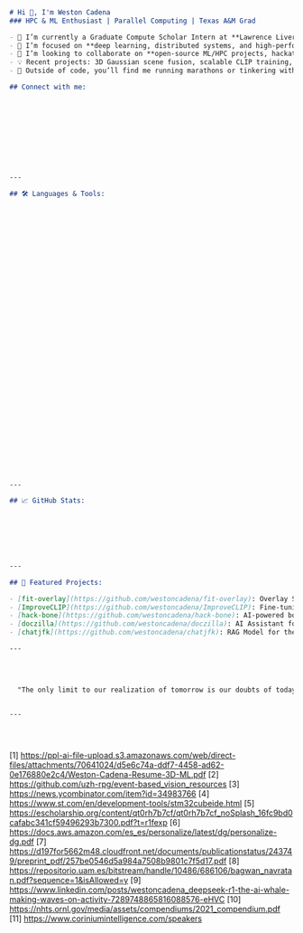 ```markdown

  



# Hi 👋, I'm Weston Cadena  
### HPC & ML Enthusiast | Parallel Computing | Texas A&M Grad

- 🔭 I’m currently a Graduate Compute Scholar Intern at **Lawrence Livermore National Laboratory**, building tracing tools and parallel algorithms for large-scale graph analysis.  
- 🌱 I’m focused on **deep learning, distributed systems, and high-performance computing**.  
- 👯 I’m looking to collaborate on **open-source ML/HPC projects, hackathons, and research**.  
- 💡 Recent projects: 3D Gaussian scene fusion, scalable CLIP training, LLM parallelization, and AI-powered medical imaging tools.  
- 🏃 Outside of code, you’ll find me running marathons or tinkering with microcontrollers.

## Connect with me:


  
    
  
  
    
  


---

## 🛠️ Languages & Tools:


  


  


  


  


  


  


  


  


  


  


  


---

## 📈 GitHub Stats:


  
  
  


---

## 🚀 Featured Projects:

- [fit-overlay](https://github.com/westoncadena/fit-overlay): Overlay Strava fitness metrics on photos (TypeScript)  
- [ImproveCLIP](https://github.com/westoncadena/ImproveCLIP): Fine-tuning CLIP with advanced loss functions (Python)  
- [hack-bone](https://github.com/westoncadena/hack-bone): AI-powered bone scan analysis for metastasis detection (Jupyter Notebook)  
- [doczilla](https://github.com/westoncadena/doczilla): AI Assistant for Document Signing (TypeScript)  
- [chatjfk](https://github.com/westoncadena/chatjfk): RAG Model for the JFK Files (Python)  

---


  
  
  "The only limit to our realization of tomorrow is our doubts of today."— Franklin D. Roosevelt


---


  

```

[1] https://ppl-ai-file-upload.s3.amazonaws.com/web/direct-files/attachments/70641024/d5e6c74a-ddf7-4458-ad62-0e176880e2c4/Weston-Cadena-Resume-3D-ML.pdf
[2] https://github.com/uzh-rpg/event-based_vision_resources
[3] https://news.ycombinator.com/item?id=34983766
[4] https://www.st.com/en/development-tools/stm32cubeide.html
[5] https://escholarship.org/content/qt0rh7b7cf/qt0rh7b7cf_noSplash_16fc9bd0cafabc341cf59496293b7300.pdf?t=r1fexp
[6] https://docs.aws.amazon.com/es_es/personalize/latest/dg/personalize-dg.pdf
[7] https://d197for5662m48.cloudfront.net/documents/publicationstatus/243749/preprint_pdf/257be0546d5a984a7508b9801c7f5d17.pdf
[8] https://repositorio.uam.es/bitstream/handle/10486/686106/bagwan_navratan.pdf?sequence=1&isAllowed=y
[9] https://www.linkedin.com/posts/westoncadena_deepseek-r1-the-ai-whale-making-waves-on-activity-7289748865816088576-eHVC
[10] https://nhts.ornl.gov/media/assets/compendiums/2021_compendium.pdf
[11] https://www.coriniumintelligence.com/speakers
